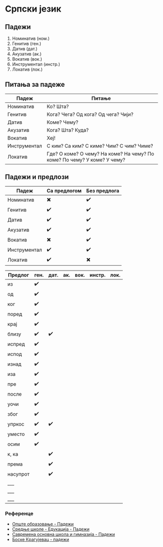 # Српски језик

## Падежи

1. Номинатив (ном.)
2. Генитив (ген.)
3. Датив (дат.)
4. Акузатив (ак.)
5. Вокатив (вок.)
6. Инструментал (инстр.)
7. Локатив (лок.)

## Питања за падеже

| Падеж        | Питање |
| -----------  | ------ |
| Номинатив    | Ко? Шта? |
| Генитив      | Кога? Чега? Од кога? Од чега? Чији? |
| Датив        | Коме? Чему? |
| Акузатив     | Кога? Шта? Куда? |
| Вокатив      | Хеј! |
| Инструментал | С ким? Са ким? С киме? Чим? С чим? Чиме? |
| Локатив      | Где? О коме? О чему? На коме? На чему? По коме? По чему? У коме? У чему? |

## Падежи и предлози

| Падеж        | Са предлогом | Без предлога |  
| -----------  | ------ | ------ |
| Номинатив    | ✖️ | ✔️ |
| Генитив      | ✔️ | ✔️ |
| Датив        | ✔️ | ✔️ |
| Акузатив     | ✔️ | ✔️ |
| Вокатив      | ✖️ | ✔️ |
| Инструментал | ✔️ | ✔️ |
| Локатив      | ✔️ | ✖️ |

| Предлог      | ген. | дат. | ак. | вок. | инстр. | лок. |  
| -------      | ---  | ---  | --- | ---  | ---    | ---  |  
| из           | ✔️  |      |     |      |        |      | 
| од           | ✔️  |      |     |      |        |      |
| ког          | ✔️  |      |     |      |        |      |
| поред        | ✔️  |      |     |      |        |      |
| крај         | ✔️  |      |     |      |        |      |
| близу        | ✔️  | ✔️  |     |      |        |      |
| испред       | ✔️  |      |     |      |        |      |
| испод        | ✔️  |      |     |      |        |      |
| изнад        | ✔️  |      |     |      |        |      |
| иза          | ✔️  |      |     |      |        |      |
| пре          | ✔️  |      |     |      |        |      |
| после        | ✔️  |      |     |      |        |      |
| уочи         | ✔️  |      |     |      |        |      |
| због         | ✔️  |      |     |      |        |      |
| упркос       | ✔️  | ✔️  |     |      |        |      |
| уместо       | ✔️  |      |     |      |        |      |
| осим         | ✔️  |      |     |      |        |      |
| к, ка        |     | ✔️   |     |      |        |      |
| према        |     | ✔️   |     |      |        |      |
| насупрот     |     | ✔️   |     |      |        |      |
| ___          |     |      |     |      |        |      |
| ___          |     |      |     |      |        |      |
| ___          |     |      |     |      |        |      |



### Референце

- [Опште образовање - Падежи](https://www.opsteobrazovanje.in.rs/srpski-jezik/gramatika/padezi/)
- [Средње школе - Едукација - Падежи](https://srednjeskole.edukacija.rs/srpski-jezik/gramatika/padezi-u-srpskom-jeziku)
- [Савремена основна школа и гимназија - Падежи](https://www.savremena-osnovna.edu.rs/kako-najlakse-nauciti-padeze/)
- [Боске Крагујевац - падежи](https://www.boske.rs/stranice/padezi.html)






<!-- Contributors -->

<!-- https://docs.github.com/en/get-started/writing-on-github/getting-started-with-writing-and-formatting-on-github/basic-writing-and-formatting-syntax#links 

https://docs.github.com/en/get-started/writing-on-github/working-with-advanced-formatting


`1234567890'+
~!"#$%&/()=?*
љњертзуиопшђ
асдфгхјклчћж
ѕџцвбнм,.-

-->
